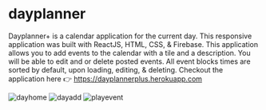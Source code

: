 # dayplanner
Dayplanner+ is a calendar application for the current day. This responsive application was built with ReactJS, HTML, CSS, & Firebase.
This application allows you to add events to the calendar with a tile and a description. You will be able to edit and or delete posted events.
All event blocks times are sorted by default, upon loading, editing, & deleting.
Checkout the application here 👉 https://dayplannerplus.herokuapp.com

![dayhome](https://user-images.githubusercontent.com/14009158/82279992-71df0d00-9953-11ea-9fcb-4b1034c7b706.PNG)
![dayadd](https://user-images.githubusercontent.com/14009158/82279993-7277a380-9953-11ea-9246-9beb884d75f6.PNG)
![playevent](https://user-images.githubusercontent.com/14009158/82279994-7277a380-9953-11ea-9662-9e3445a35673.PNG)
